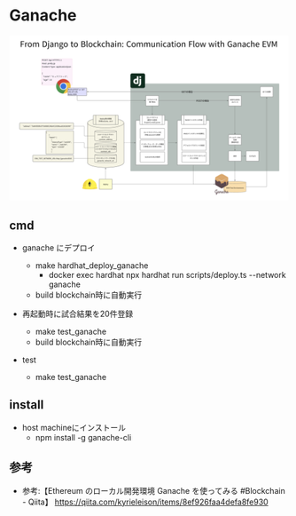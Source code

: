 # Ganache

![alt text](<img/スクリーンショット 2024-03-21 4.05.41.png>)

## cmd

- ganache にデプロイ
  - make hardhat_deploy_ganache 
    - docker exec hardhat npx hardhat run scripts/deploy.ts --network ganache
  - build blockchain時に自動実行
- 再起動時に試合結果を20件登録
  - make test_ganache
  - build blockchain時に自動実行

- test
  - make test_ganache

## install
  
- host machineにインストール
  - npm install -g ganache-cli

## 参考

  - 参考:【Ethereum のローカル開発環境 Ganache を使ってみる #Blockchain - Qiita】 https://qiita.com/kyrieleison/items/8ef926faa4defa8fe930